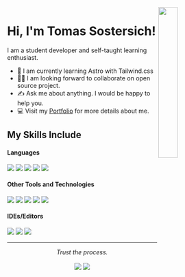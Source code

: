 
<div>
  <img align="right" width="30%" src="https://owlbertsio-resized.s3.amazonaws.com/Popper.psd.full.png">
</div>

<h1>Hi, I'm Tomas Sostersich!</h1>             


<p align="left">I am a student developer and self-taught learning enthusiast. </p>

- 🌱 I am currently learning Astro with Tailwind.css
- 💁‍♂️ I am looking forward to collaborate on open source project.
- ✍ Ask me about anything. I would be happy to help you.
- 💻 Visit my [Portfolio](https:) for more details about me.
<!--End Intro-->

## My Skills Include

<h4> Languages </h4>
<span> 
  <img src="https://img.shields.io/badge/HTML5-E34F26?style=for-the-badge&logo=html5&logoColor=white">
  <img src="https://img.shields.io/badge/CSS3-1572B6?style=for-the-badge&logo=css3&logoColor=white">
  <img src="https://img.shields.io/badge/JavaScript-F7DF1E?style=for-the-badge&logo=javascript&logoColor=black">
  <img src="https://img.shields.io/badge/python-3670A0?style=for-the-badge&logo=python&logoColor=ffdd54">
  <img src="https://img.shields.io/badge/c++-%2300599C.svg?style=for-the-badge&logo=c%2B%2B&logoColor=white">
</span>

<h4> Other Tools and Technologies </h4>
<span>
  <img src="https://img.shields.io/badge/Git-F05032?style=for-the-badge&logo=git&logoColor=white">
  <img src="https://img.shields.io/badge/Bootstrap-563D7C?style=for-the-badge&logo=bootstrap&logoColor=white">
  <img src="https://img.shields.io/badge/astro-%232C2052.svg?style=for-the-badge&logo=astro&logoColor=white">
  <img src="https://img.shields.io/badge/tailwindcss-%2338B2AC.svg?style=for-the-badge&logo=tailwind-css&logoColor=white">
  <img src="https://img.shields.io/badge/postgres-%23316192.svg?style=for-the-badge&logo=postgresql&logoColor=white)">
</span>

<h4> IDEs/Editors </h4>
<span>
<img src="https://img.shields.io/badge/Visual_Studio_Code-0078D4?style=for-the-badge&logo=visual%20studio%20code&logoColor=white">
<img src="https://img.shields.io/badge/Google%20Colab-%23F9A825.svg?style=for-the-badge&logo=googlecolab&logoColor=white">
<img src="https://img.shields.io/badge/Obsidian-%23483699.svg?style=for-the-badge&logo=obsidian&logoColor=white">

<hr>
<p align="center">
   <i>Trust the process.</i>
   <br>
<br>	
<a target="_blank" href="https://www.linkedin.com/in/tomas-sostersich/"><img src="https://img.shields.io/badge/-LinkedIn-0077B5?style=for-the-badge&logo=Linkedin&logoColor=white"></img></a>
<a target="_blank" href="https://mail.google.com/mail/u/0/?hl=es-419#inbox?compose=GTvVlcSDZcnmjTxvQzjWZLdMnZdqNPDslHkBKRZhMnlSrkCSXWxgBdBlJkwfNGVNcQbnjPshzJWQg"><img src="https://img.shields.io/badge/-Gmail-D14836?style=for-the-badge&logo=Gmail&logoColor=white"></img></a>
<br>
</p>
